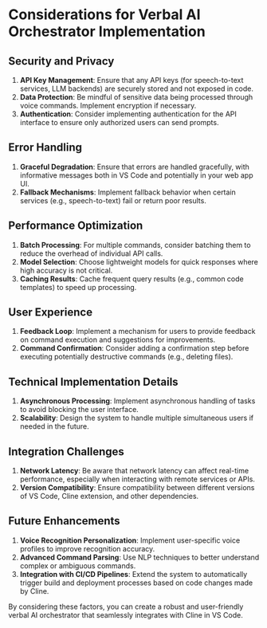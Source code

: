 # Considerations for Verbal AI Orchestrator Implementation

## Security and Privacy

1. **API Key Management**: Ensure that any API keys (for speech-to-text services, LLM backends) are securely stored and not exposed in code.
2. **Data Protection**: Be mindful of sensitive data being processed through voice commands. Implement encryption if necessary.
3. **Authentication**: Consider implementing authentication for the API interface to ensure only authorized users can send prompts.

## Error Handling

1. **Graceful Degradation**: Ensure that errors are handled gracefully, with informative messages both in VS Code and potentially in your web app UI.
2. **Fallback Mechanisms**: Implement fallback behavior when certain services (e.g., speech-to-text) fail or return poor results.

## Performance Optimization

1. **Batch Processing**: For multiple commands, consider batching them to reduce the overhead of individual API calls.
2. **Model Selection**: Choose lightweight models for quick responses where high accuracy is not critical.
3. **Caching Results**: Cache frequent query results (e.g., common code templates) to speed up processing.

## User Experience

1. **Feedback Loop**: Implement a mechanism for users to provide feedback on command execution and suggestions for improvements.
2. **Command Confirmation**: Consider adding a confirmation step before executing potentially destructive commands (e.g., deleting files).

## Technical Implementation Details

1. **Asynchronous Processing**: Implement asynchronous handling of tasks to avoid blocking the user interface.
2. **Scalability**: Design the system to handle multiple simultaneous users if needed in the future.

## Integration Challenges

1. **Network Latency**: Be aware that network latency can affect real-time performance, especially when interacting with remote services or APIs.
2. **Version Compatibility**: Ensure compatibility between different versions of VS Code, Cline extension, and other dependencies.

## Future Enhancements

1. **Voice Recognition Personalization**: Implement user-specific voice profiles to improve recognition accuracy.
2. **Advanced Command Parsing**: Use NLP techniques to better understand complex or ambiguous commands.
3. **Integration with CI/CD Pipelines**: Extend the system to automatically trigger build and deployment processes based on code changes made by Cline.

By considering these factors, you can create a robust and user-friendly verbal AI orchestrator that seamlessly integrates with Cline in VS Code.

